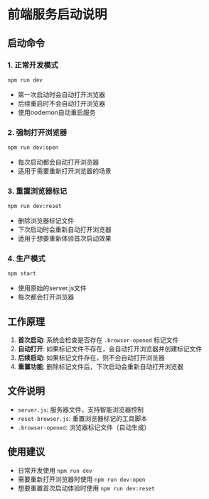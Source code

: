 # 前端服务启动说明

## 启动命令

### 1. 正常开发模式
```bash
npm run dev
```
- 第一次启动时会自动打开浏览器
- 后续重启时不会自动打开浏览器
- 使用nodemon自动重启服务

### 2. 强制打开浏览器
```bash
npm run dev:open
```
- 每次启动都会自动打开浏览器
- 适用于需要重新打开浏览器的场景

### 3. 重置浏览器标记
```bash
npm run dev:reset
```
- 删除浏览器标记文件
- 下次启动时会重新自动打开浏览器
- 适用于想要重新体验首次启动效果

### 4. 生产模式
```bash
npm start
```
- 使用原始的server.js文件
- 每次都会打开浏览器

## 工作原理

1. **首次启动**: 系统会检查是否存在 `.browser-opened` 标记文件
2. **自动打开**: 如果标记文件不存在，会自动打开浏览器并创建标记文件
3. **后续启动**: 如果标记文件存在，则不会自动打开浏览器
4. **重置功能**: 删除标记文件后，下次启动会重新自动打开浏览器

## 文件说明

- `server.js`: 服务器文件，支持智能浏览器控制
- `reset-browser.js`: 重置浏览器标记的工具脚本
- `.browser-opened`: 浏览器标记文件（自动生成）

## 使用建议

- 日常开发使用 `npm run dev`
- 需要重新打开浏览器时使用 `npm run dev:open`
- 想要重置首次启动体验时使用 `npm run dev:reset`
